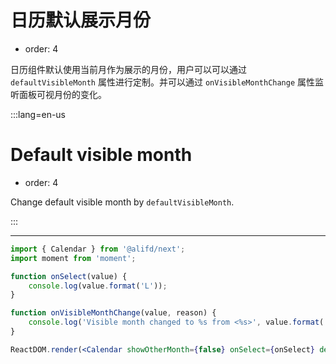 # 日历默认展示月份

- order: 4

日历组件默认使用当前月作为展示的月份，用户可以可以通过 `defaultVisibleMonth` 属性进行定制。并可以通过 `onVisibleMonthChange` 属性监听面板可视月份的变化。

:::lang=en-us
# Default visible month

- order: 4

Change default visible month by `defaultVisibleMonth`.

:::

---

````jsx
import { Calendar } from '@alifd/next';
import moment from 'moment';

function onSelect(value) {
    console.log(value.format('L'));
}

function onVisibleMonthChange(value, reason) {
    console.log('Visible month changed to %s from <%s>', value.format('YYYY-MM'), reason);
}

ReactDOM.render(<Calendar showOtherMonth={false} onSelect={onSelect} defaultVisibleMonth={() => moment('2018-01', 'YYYY-MM', true)} onVisibleMonthChange={onVisibleMonthChange} />, mountNode);
````

